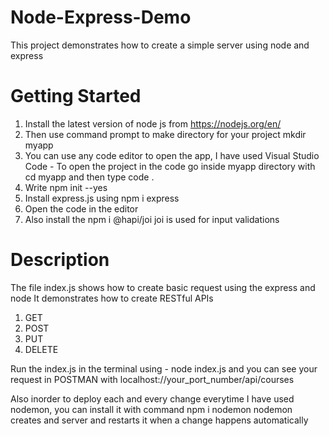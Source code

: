 # Node-Express-Demo
This project demonstrates how to create a simple server using node and express

# Getting Started
1. Install the latest version of node js from https://nodejs.org/en/
2. Then use command prompt to make directory for your project mkdir myapp
3. You can use any code editor to open the app, I have used Visual Studio Code - To open the project in the code go inside myapp directory with cd myapp and then type code . 
4. Write npm init --yes
5. Install express.js using npm i express
6. Open the code in the editor
7. Also install the  npm i @hapi/joi joi is used for input validations

# Description
The file index.js shows how to create basic request using the express and node
It demonstrates how to create RESTful APIs 
1. GET
2. POST
3. PUT
4. DELETE

Run the index.js in the terminal using - node index.js
and you can see your request in POSTMAN with localhost://your_port_number/api/courses 

Also inorder to deploy each and every change everytime I have used nodemon, 
you can install it with command npm i nodemon
nodemon creates and server and restarts it when a change happens automatically

  
